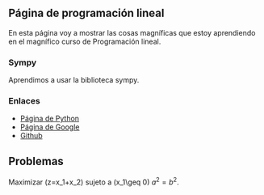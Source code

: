 <script src='https://cdn.mathjax.org/mathjax/latest/MathJax.js?config=TeX-AMS-MML_HTMLorMML'></script>

## Página de programación lineal

En esta página voy a mostrar las cosas magníficas que estoy aprendiendo en el
magnífico curso de Programación lineal.

### Sympy

Aprendimos a usar la biblioteca sympy.

### Enlaces

- [Página de Python](https://www.python.org/)
- [Página de Google](https://www.google.com/)
- [Github](https://www.github.com/)

## Problemas

Maximizar \(z=x_1+x_2\) sujeto a \(x_1\geq 0\) $a^2=b^2$.